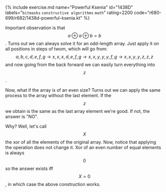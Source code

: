 {% include exercise.md name="Powerful Ksenia" id="1438D" labels="`bitmasks` `constructive algorithms` `math`" rating=2200 code="r680-699/r682/1438d-powerful-ksenia.kt" %}

Important observation is that $$a \oplus a \oplus b = b$$.  Turns out we can always solve it for an odd-length array.  Just apply it on all positions in steps of twom, which will go from: $$a, b, c, d, e, f, g \to x, x, x, d, e, f, g \to x, x, y, y, y, f, g \to x, x, y, y, z, z, z$$ and now going from the back forward we can easily turn everything into $$z$$.

Now, what if the array is of an even size?  Turns out we can apply the same process to the array without the last element.  If the $$z$$ we obtain is the same as the last array element we're good.  If not, the answer is "NO".

Why?  Well, let's call $$X$$ the xor of all the elements of the original array.  Now, notice that applying the operation does not change it. Xor of an even number of equal elements is always $$0$$ so the answer exists iff $$X = 0$$, in which case the above construction works.
